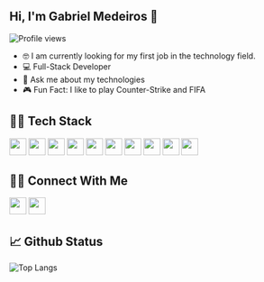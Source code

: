 ## Hi, I'm Gabriel Medeiros 👋
<p align="left"> <img src="https://komarev.com/ghpvc/?username=your-github-medeiroos&style=flat-square&color=grey" alt="Profile views" /> </p>

- 🤓 I am currently looking for my first job in the technology field.
- 💻 Full-Stack Developer
- 🤔 Ask me about my technologies
- 🎮 Fun Fact: I like to play Counter-Strike and FIFA

## 👨‍💻 Tech Stack
<p>
<img src="https://img.shields.io/badge/javascript-black.svg?style=for-the-badge&logo=javascript&logoColor=blueviolet" style="margin-bottom: 4px;" height="30px">
<img src="https://img.shields.io/badge/SQLite-black.svg?style=for-the-badge&logo=sqlite&logoColor=blueviolet" style="margin-bottom: 4px;" height="30px">
<img src="https://img.shields.io/badge/PYTHON-black.svg?style=for-the-badge&logo=python&logoColor=blueviolet" style="margin-bottom: 4px;" height="30px">
<img src="https://img.shields.io/badge/HTML5-black.svg?style=for-the-badge&logo=html5&logoColor=blueviolet" style="margin-bottom: 4px;" height="30px">
<img src="https://img.shields.io/badge/css3-black.svg?style=for-the-badge&logo=css3&logoColor=blueviolet" style="margin-bottom: 4px;" height="30px">
<img src="https://img.shields.io/badge/django-black.svg?style=for-the-badge&logo=django&logoColor=blueviolet" style="margin-bottom: 4px;" height="30px">
<img src="https://img.shields.io/badge/flask-black.svg?style=for-the-badge&logo=flask&logoColor=blueviolet" style="margin-bottom: 4px;" height="30px">
<img src="https://img.shields.io/badge/angular-black.svg?style=for-the-badge&logo=angular&logoColor=blueviolet" style="margin-bottom: 4px;" height="30px">
<img src="https://img.shields.io/badge/node.js-black.svg?style=for-the-badge&logo=node.js&logoColor=blueviolet" style="margin-bottom: 4px;" height="30px">
<img src="https://img.shields.io/badge/git-black.svg?style=for-the-badge&logo=git&logoColor=blueviolet" style="margin-bottom: 4px;" height="30px">
</p>

## 🙋‍♂️ Connect With Me
<p>
<a href="https://www.linkedin.com/in/gabriel-medeiros-096546238/"><img src="https://img.shields.io/badge/linkedin-black.svg?style=for-the-badge&logo=linkedin&logoColor=blueviolet" style="margin-bottom: 4px;" height="30px" target="_blank"></a>
<a href="https://web.dio.me/users/gsmedeiros07"><img src="https://img.shields.io/badge/digital_innovation_one-black.svg?style=for-the-badge&logo=green" style="margin-bottom: 4px;" height="30px" target="_blank"></a>
</p>

## 📈 Github Status

![Top Langs](https://github-readme-stats.vercel.app/api/top-langs/?username=medeiroos&layout=compact&theme=midnight-purple)
